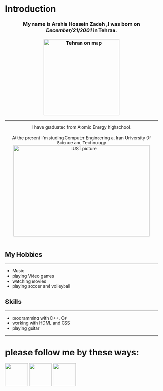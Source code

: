 # Introduction


### <div align="center"> My name is <b>Arshia Hossein Zadeh</b> ,I was born on <i>**December/21/2001**</i> in **Tehran**.<br><br><img src="https://www.researchgate.net/publication/319856281/figure/fig1/AS:779411431366686@1562837574660/Location-of-Tehran-City-in-Iran-regional-map.gif" alt="Tehran on map" width="250" height="250"></div>
--------------
<div align="center"> I have graduated from Atomic Energy highschool.</div><br>
<div align="center"> At the present I'm studing Computer Engineering at Iran University Of Science and Technology</div>
<div align="center"><img src="http://limoographic.com/wp-content/uploads/2017/05/ElmosanatUni-logo-LimooGraphic.jpg" alt="IUST picture" width="450" height="300"></div><br>

## My Hobbies
--------------
+ Music
+ playing Video games
+ watching movies
+ playing soccer and volleyball

## Skills
-------------
+ programming with C++, C#
+ working with HDML and CSS
+ playing guitar

-------------
# please follow me by these ways:
<a href="https://www.instagram.com/arshia_0_0_/">  <img src="https://upload.wikimedia.org/wikipedia/commons/thumb/e/e7/Instagram_logo_2016.svg/132px-Instagram_logo_2016.svg.png" alt="" width="75" height="75"></a>
<a href="https://t.me/Arshia_HZ">  <img src="https://upload.wikimedia.org/wikipedia/commons/8/82/Telegram_logo.svg" alt="" width="75" height="75"></a>
<a href="https://api.whatsapp.com/send?phone=989125088086">  <img src="https://i.pinimg.com/originals/05/3f/9f/053f9fc39a64597fc33a14d6e8f435e0.png" alt="" width="75" height="75"></a>
